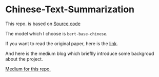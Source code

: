 # Chinese-Text-Summarization

This repo. is based on [Source code](https://github.com/dmmiller612/lecture-summarizer)

The model which I choose is `bert-base-chinese`.

If you want to read the original paper, here is the [link](https://arxiv.org/abs/1906.04165).

And here is the medium blog which brieflly introduce some backgroud about the project.

[Medium for this repo.](https://medium.com/@jackson1998/paper-leveraging-bert-for-extractive-text-summarization-on-lectures-358067d1f601)
